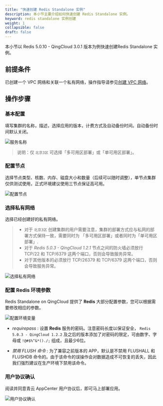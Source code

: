```yaml
---
title: "快速创建 Redis Standalone 实例"
description: 本小节主要介绍如何快速创建 Redis Standalone 实例。 
keyword: redis standalone 实例创建
weight: 1
collapsible: false
draft: false
---
```



本小节以 Redis 5.0.10 - QingCloud 3.0.1 版本为例快速创建Redis Standalone 实例。

## 前提条件

已创建一个 VPC 网络和关联一个私有网络，操作指导请参见[创建 VPC 网络](/network/vpc/manual/vpcnet/10_create_vpc/)。

## 操作步骤

### 基本配置

填写集群的名称，描述，选择应用的版本，计费方式及自动备份时间。自动备份时间默认关闭。

![服务名称](../../_images/base_step_1.png)

> 说明：仅 `北京3区` 可选择「多可用区部署」或「单可用区部署」。

### 配置节点

选择节点类型、核数、内存、磁盘大小和数量（后续可以随时调整），单节点集群仅供测试使用，正式环境建议使用三节点保证高可用。

![配置节点](../../_images/base_step_2.png) 

### 选择私有网络

选择已经创建好的私有网络。

> - 对于 `北京3区` 创建集群的用户需要注意，集群的部署方式应与私网的部署方式保持一致，需要同时为 「多可用区部署」或者同时为「单可用区部署」.
> - 对于 _Redis 5.0.3 - QingCloud 1.2.1_ 节点之间的防火墙必须放行 TCP/22 和 TCP/6379 这两个端口，否则会导致服务异常。
> - 对于其他版本的必须放行 TCP/26379 和 TCP/6379 这两个端口，否则会导致服务异常。

![选择私有网络](../../_images/base_step_3.png)

### 配置 Redis 环境参数

Redis Standalone on QingCloud 提供了 **Redis** 大部分配置参数，您可以根据需要修改相应的参数。

![配置环境变量](../../_images/base_step_4.png) 


- _requirepass_ : 设置 **Redis** 服务的密码。注意密码长度以保证安全， `Redis 5.0.3 - QingCloud 1.2.2` 及之后的版本添加了对密码的限定，可由数字、字母或 `!@#$%^&*()./;` 组成，且最少6位。

- _禁用 FLUSH 命令_ : 为了兼容之前版本的 APP，默认是不禁用 FLUSHALL 和 FLUSHDB 命令的。由于该命令的误操作会对数据造成不可恢复的丢失，因此我们强烈建议在生产环境下禁用该命令。

### 用户协议确认

阅读并同意青云 AppCenter 用户协议后，即可马上部署应用。

![用户协议确认](../../_images/base_step_5.png) 
